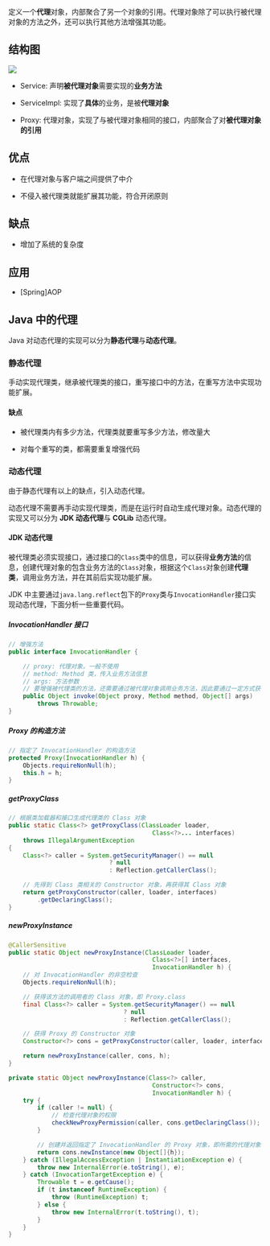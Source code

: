 定义一个**代理**对象，内部聚合了另一个对象的引用。代理对象除了可以执行被代理对象的方法之外，还可以执行其他方法增强其功能。

## 结构图
![](https://s2.loli.net/2022/08/15/v3rB8uVXK1sAynt.png)

- Service: 声明**被代理对象**需要实现的**业务方法**

- ServiceImpl: 实现了**具体**的业务，是被**代理对象**

- Proxy: 代理对象，实现了与被代理对象相同的接口，内部聚合了对**被代理对象的引用**

## 优点
- 在代理对象与客户端之间提供了中介

- 不侵入被代理类就能扩展其功能，符合开闭原则

## 缺点
- 增加了系统的复杂度

## 应用
- [Spring]AOP

## Java 中的代理
Java 对动态代理的实现可以分为**静态代理**与**动态代理**。

### 静态代理
手动实现代理类，继承被代理类的接口，重写接口中的方法，在重写方法中实现功能扩展。

#### 缺点
- 被代理类内有多少方法，代理类就要重写多少方法，修改量大

- 对每个重写的类，都需要重复增强代码

### 动态代理
由于静态代理有以上的缺点，引入动态代理。

动态代理不需要再手动实现代理类，而是在运行时自动生成代理对象。动态代理的实现又可以分为 **JDK 动态代理**与 **CGLib** 动态代理。

#### JDK 动态代理
被代理类必须实现接口，通过接口的`Class`类中的信息，可以获得**业务方法**的信息，创建代理对象的包含业务方法的`Class`对象，根据这个`Class`对象创建**代理类**，调用业务方法，并在其前后实现功能扩展。

JDK 中主要通过`java.lang.reflect`包下的`Proxy`类与`InvocationHandler`接口实现动态代理，下面分析一些重要代码。

##### InvocationHandler 接口
```java
// 增强方法
public interface InvocationHandler {

    // proxy: 代理对象，一般不使用
    // method: Method 类，传入业务方法信息
    // args: 方法参数
    // 要增强被代理类的方法，还需要通过被代理对象调用业务方法，因此要通过一定方式获得被代理对象
    public Object invoke(Object proxy, Method method, Object[] args)
        throws Throwable;
}
```

##### Proxy 的构造方法
```java
// 指定了 InvocationHandler 的构造方法
protected Proxy(InvocationHandler h) {
    Objects.requireNonNull(h);
    this.h = h;
}
```

##### getProxyClass
```java
// 根据类加载器和接口生成代理类的 Class 对象
public static Class<?> getProxyClass(ClassLoader loader,
                                        Class<?>... interfaces)
    throws IllegalArgumentException
{
    Class<?> caller = System.getSecurityManager() == null
                            ? null
                            : Reflection.getCallerClass();

    // 先得到 Class 类相关的 Constructor 对象，再获得其 Class 对象
    return getProxyConstructor(caller, loader, interfaces)
        .getDeclaringClass();
}
```

##### newProxyInstance
```java
@CallerSensitive
public static Object newProxyInstance(ClassLoader loader,
                                        Class<?>[] interfaces,
                                        InvocationHandler h) {
    // 对 InvocationHandler 的非空检查
    Objects.requireNonNull(h);

    // 获得该方法的调用者的 Class 对象，即 Proxy.class
    final Class<?> caller = System.getSecurityManager() == null
                                ? null
                                : Reflection.getCallerClass();

    // 获得 Proxy 的 Constructor 对象
    Constructor<?> cons = getProxyConstructor(caller, loader, interfaces);

    return newProxyInstance(caller, cons, h);
}

private static Object newProxyInstance(Class<?> caller, 
                                        Constructor<?> cons,
                                        InvocationHandler h) {
    try {
        if (caller != null) {
            // 检查代理对象的权限
            checkNewProxyPermission(caller, cons.getDeclaringClass());
        }

        // 创建并返回指定了 InvocationHandler 的 Proxy 对象，即所需的代理对象
        return cons.newInstance(new Object[]{h});
    } catch (IllegalAccessException | InstantiationException e) {
        throw new InternalError(e.toString(), e);
    } catch (InvocationTargetException e) {
        Throwable t = e.getCause();
        if (t instanceof RuntimeException) {
            throw (RuntimeException) t;
        } else {
            throw new InternalError(t.toString(), t);
        }
    }
}
```